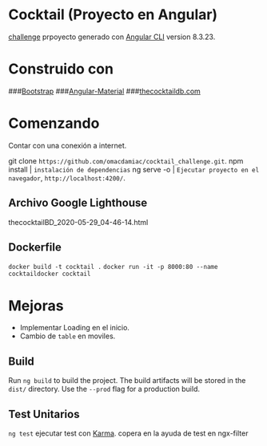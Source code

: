 # Cocktail (Proyecto en Angular)

[challenge](http://omacdamiac.com/dist/cocktail/#/home) prpoyecto generado con [Angular CLI](https://github.com/angular/angular-cli) version 8.3.23.

# Construido con

###[Bootstrap](https://getbootstrap.com/docs/4.4/getting-started/introduction/)
###[Angular-Material](https://material.angular.io/components/categories)
###[thecocktaildb.com](https://www.thecocktaildb.com/api.php?ref=apilist.fun)

# Comenzando

Contar con una conexión a internet.

git clone `https://github.com/omacdamiac/cocktail_challenge.git`.
npm install | `instalación de dependencias`
ng serve -o | `Ejecutar proyecto en el navegador`, `http://localhost:4200/`.

## Archivo Google Lighthouse

thecocktailBD_2020-05-29_04-46-14.html

## Dockerfile

`docker build -t cocktail .`
`docker run -it -p 8000:80 --name cocktaildocker cocktail`

# Mejoras

- Implementar Loading en el inicio.
- Cambio de `table` en moviles.

## Build

Run `ng build` to build the project. The build artifacts will be stored in the `dist/` directory. Use the `--prod` flag for a production build.

## Test Unitarios

`ng test` ejecutar test con [Karma](https://karma-runner.github.io).
copera en la ayuda de test en ngx-filter
